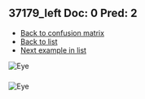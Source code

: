 ## 37179_left Doc: 0 Pred: 2
- [Back to confusion matrix](https://github.com/juliandewit/kaggle_retinopathy/blob/master/matrix.md)
- [Back to list](https://github.com/juliandewit/kaggle_retinopathy/blob/master/lists/02/list.md)
- [Next example in list](https://github.com/juliandewit/kaggle_retinopathy/blob/master/lists/02/37/37387_left.md)

![Eye](https://retinopaty.blob.core.windows.net/size1024/37179_left_0.jpeg)

### 

![Eye]()
